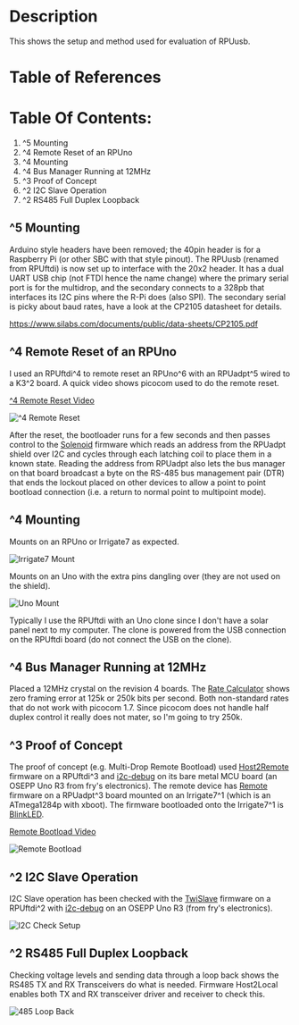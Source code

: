 # Description

This shows the setup and method used for evaluation of RPUusb.

# Table of References


# Table Of Contents:

1. ^5 Mounting
1. ^4 Remote Reset of an RPUno
1. ^4 Mounting
1. ^4 Bus Manager Running at 12MHz
1. ^3 Proof of Concept
1. ^2 I2C Slave Operation
1. ^2 RS485 Full Duplex Loopback


## ^5 Mounting

Arduino style headers have been removed; the 40pin header is for a Raspberry Pi (or other SBC with that style pinout). The RPUusb (renamed from RPUftdi) is now set up to interface with the 20x2 header. It has a dual UART USB chip (not FTDI hence the name change) where the primary serial port is for the multidrop, and the secondary connects to a 328pb that interfaces its I2C pins where the R-Pi does (also SPI). The secondary serial is picky about baud rates, have a look at the CP2105 datasheet for details.

https://www.silabs.com/documents/public/data-sheets/CP2105.pdf


## ^4 Remote Reset of an RPUno

I used an RPUftdi^4 to remote reset an RPUno^6 with an RPUadpt^5 wired to a K3^2 board. A quick video shows picocom used to do the remote reset. 

[^4 Remote Reset Video](http://rpubus.org/Video/RPUno%5E6_RPUadpt%5E5_RPUftdi%5E4_K3%5E2_RemoteReset.mp4 "^4 Remote Reset Video")

![^4 Remote Reset](./RPUftdi^4_RPUno^6_RPUadpt^5_K3^2_RemoteReset.jpg "^4 Remote Reset")

After the reset, the bootloader runs for a few seconds and then passes control to the [Solenoid] firmware which reads an address from the RPUadpt shield over I2C and cycles through each latching coil to place them in a known state. Reading the address from RPUadpt also lets the bus manager on that board broadcast a byte on the RS-485 bus management pair (DTR) that ends the lockout placed on other devices to allow a point to point bootload connection (i.e. a return to normal point to multipoint mode).

[Solenoid]: https://github.com/epccs/RPUno/tree/master/Solenoid


## ^4 Mounting

Mounts on an RPUno or Irrigate7 as expected.

![Irrigate7 Mount](./14145^3_OnIrrigate7.jpg "Irrigate7 Mount")

Mounts on an Uno with the extra pins dangling over (they are not used on the shield). 

![Uno Mount](./14145^4_OnUno.jpg "Uno Mount")

Typically I use the RPUftdi with an Uno clone since I don't have a solar panel next to my computer. The clone is powered from the USB connection on the RPUftdi board (do not connect the USB on the clone).


## ^4 Bus Manager Running at 12MHz

Placed a 12MHz crystal on the revision 4 boards. The [Rate Calculator] shows zero framing error at 125k or 250k bits per second. Both non-standard rates that do not work with picocom 1.7. Since picocom does not handle half duplex control it really does not mater,  so I'm going to try 250k.

[Rate Calculator]: http://wormfood.net/avrbaudcalc.php


## ^3 Proof of Concept

The proof of concept (e.g. Multi-Drop Remote Bootload) used [Host2Remote] firmware on a RPUftdi^3 and [i2c-debug] on its bare metal MCU board (an OSEPP Uno R3 from fry's electronics). The remote device has [Remote] firmware on a RPUadpt^3 board mounted on an Irrigate7^1 (which is an ATmega1284p with xboot). The firmware bootloaded onto the Irrigate7^1 is [BlinkLED].

[Remote Bootload Video](http://rpubus.org/Video/14145%5E3_RPU_RemoteBootload.mp4 "Remote Bootload Video")

![Remote Bootload](./14145^3_RemoteBootload.jpg "Remote Bootload")

[Host2Remote]: https://github.com/epccs/RPUftdi/tree/master/Host2Remote
[Remote]: https://github.com/epccs/RPUadpt/tree/master/Remote
[BlinkLED]: https://github.com/epccs/Irrigate7/tree/master/BlinkLED


## ^2 I2C Slave Operation

I2C Slave operation has been checked with the [TwiSlave] firmware on a RPUftdi^2 with [i2c-debug] on an OSEPP Uno R3 (from fry's electronics).

![I2C Check Setup](./14145^2_I2cCheckSetup.jpg "I2C Check Setup")

[TwiSlave]: https://github.com/epccs/RPUftdi/tree/master/TwiSlave
[i2c-debug]: https://github.com/epccs/RPUno/tree/master/i2c-debug


## ^2 RS485 Full Duplex Loopback

Checking voltage levels and sending data through a loop back shows the RS485 TX and RX Transceivers do what is needed. Firmware Host2Local enables both TX and RX transceiver driver and receiver to check this.

![485 Loop Back](./14145^2_485LoopBack.jpg "485 Loop Back")

